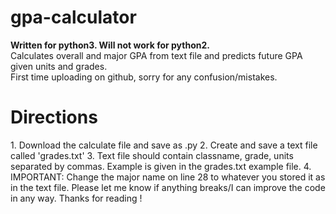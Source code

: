 # gpa-calculator
<p><b>Written for python3.  Will not work for python2.</b>
<br>Calculates overall and major GPA from text file and predicts future GPA given units and grades.
<br>First time uploading on github, sorry for any confusion/mistakes.
<h1>Directions</h1>
1. Download the calculate file and save as .py
2. Create and save a text file called 'grades.txt'
3. Text file should contain classname, grade, units separated by commas.  Example is given in the grades.txt example file.
4. IMPORTANT: Change the major name on line 28 to whatever you stored it as in the text file.
Please let me know if anything breaks/I can improve the code in any way.  Thanks for reading !
